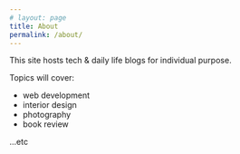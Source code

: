 ```yaml
---
# layout: page
title: About
permalink: /about/
---
```


This site hosts tech & daily life blogs for individual purpose.

Topics will cover:

- web development
- interior design
- photography
- book review

...etc
